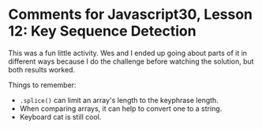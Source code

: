 # Comments for Javascript30, Lesson 12: Key Sequence Detection

This was a fun little activity. Wes and I ended up going about parts of it in different ways because I do the challenge before watching the solution, but both results worked.

Things to remember:
* `.splice()` can limit an array's length to the keyphrase length.
* When comparing arrays, it can help to convert one to a string.
* Keyboard cat is still cool.
